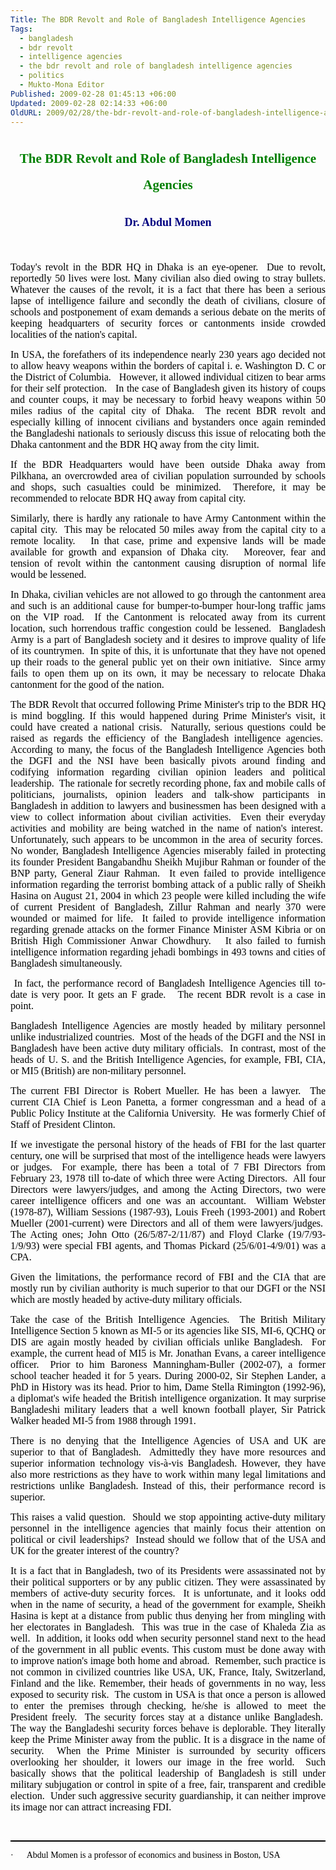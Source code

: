 ```yaml
---
Title: The BDR Revolt and Role of Bangladesh Intelligence Agencies
Tags:
  - bangladesh
  - bdr revolt
  - intelligence agencies
  - the bdr revolt and role of bangladesh intelligence agencies
  - politics
  - Mukto-Mona Editor
Published: 2009-02-28 01:45:13 +06:00
Updated: 2009-02-28 02:14:33 +06:00
OldURL: 2009/02/28/the-bdr-revolt-and-role-of-bangladesh-intelligence-agencies/
---
```


<h2 style="line-height: 200%; text-align: center;"><strong><span style="color: #008000; font-family: Cambria;">The BDR Revolt and Role of Bangladesh Intelligence Agencies</span></strong></h2>
<h3 style="line-height: 200%; text-align: center;"><strong><span style="font-size: large; color: #000080; font-family: Cambria;">Dr. Abdul Momen</span></strong></h3>
<p class="MsoNormal" style="text-align: justify;"><span style="color: #000000; font-family: Cambria;"> </span></p>
<p class="MsoNormal" style="text-align: justify;"><span style="font-size: medium; color: #000000; font-family: Verdana;">Today's revolt in the BDR HQ in Dhaka is an eye-opener.  Due to revolt, reportedly 50 lives were lost. Many civilian also died owing to stray bullets. Whatever the causes of the revolt, it is a fact that there has been a serious lapse of intelligence failure and secondly the death of civilians, closure of schools and postponement of exam demands a serious debate on the merits of keeping headquarters of security forces or cantonments inside crowded localities of the nation's capital. </span></p>
<p class="MsoNormal" style="text-align: justify;"><span style="font-size: medium; color: #000000; font-family: Verdana;">In USA, the forefathers of its independence nearly 230 years ago decided not to allow heavy weapons within the borders of capital i. e. Washington D. C or the District of Columbia.   However, it allowed individual citizen to bear arms for their self protection.   In the case of Bangladesh given its history of coups and counter coups, it may be necessary to forbid heavy weapons within 50 miles radius of the capital city of Dhaka.  The recent BDR revolt and especially killing of innocent civilians and bystanders once again reminded the Bangladeshi nationals to seriously discuss this issue of relocating both the Dhaka cantonment and the BDR HQ away from the city limit.  </span></p>
<p class="MsoNormal" style="text-align: justify;"><span style="font-size: medium; color: #000000; font-family: Verdana;">If the BDR Headquarters would have been outside Dhaka away from Pilkhana, an overcrowded area of civilian population surrounded by schools and shops, such casualties could be minimized.  Therefore, it may be recommended to relocate BDR HQ away from capital city. </span></p>
<p class="MsoNormal" style="text-align: justify;"><span style="font-size: medium; color: #000000; font-family: Verdana;">Similarly, there is hardly any rationale to have Army Cantonment within the capital city.  This may be relocated 50 miles away from the capital city to a remote locality.   In that case, prime and expensive lands will be made available for growth and expansion of Dhaka city.   Moreover, fear and tension of revolt within the cantonment causing disruption of normal life would be lessened. </span></p>
<p class="MsoNormal" style="text-align: justify;"><span style="font-size: medium; color: #000000; font-family: Verdana;">In Dhaka, civilian vehicles are not allowed to go through the cantonment area and such is an additional cause for bumper-to-bumper hour-long traffic jams on the VIP road.  If the Cantonment is relocated away from its current location, such horrendous traffic congestion could be lessened.  Bangladesh Army is a part of Bangladesh society and it desires to improve quality of life of its countrymen.  In spite of this, it is unfortunate that they have not opened up their roads to the general public yet on their own initiative.  Since army fails to open them up on its own, it may be necessary to relocate Dhaka cantonment for the good of the nation. </span></p>
<p class="MsoNormal" style="text-align: justify;"><span style="font-size: medium; color: #000000; font-family: Verdana;">The BDR Revolt that occurred following Prime Minister's trip to the BDR HQ is mind boggling. If this would happened during Prime Minister's visit, it could have created a national crisis.  Naturally, serious questions could be raised as regards the efficiency of the Bangladesh intelligence agencies.  According to many, the focus of the Bangladesh Intelligence Agencies both the DGFI and the NSI have been basically pivots around finding and codifying information regarding civilian opinion leaders and political leadership.  The rationale for secretly recording phone, fax and mobile calls of politicians, journalists, opinion leaders and talk-show participants in Bangladesh in addition to lawyers and businessmen has been designed with a view to collect information about civilian activities.  Even their everyday activities and mobility are being watched in the name of nation's interest.  Unfortunately, such appears to be uncommon in the area of security forces.  No wonder, Bangladesh Intelligence Agencies miserably failed in protecting its founder President Bangabandhu Sheikh Mujibur Rahman or founder of the BNP party, General Ziaur Rahman.  It even failed to provide intelligence information regarding the terrorist bombing attack of a public rally of Sheikh Hasina on August 21, 2004 in which 23 people were killed including the wife of current President of Bangladesh, Zillur Rahman and nearly 370 were wounded or maimed for life.  It failed to provide intelligence information regarding grenade attacks on the former Finance Minister ASM Kibria or on British High Commissioner Anwar Chowdhury.   It also failed to furnish intelligence information regarding jehadi bombings in 493 towns and cities of Bangladesh simultaneously.  </span></p>
<p class="MsoNormal" style="text-align: justify;"><span style="font-size: medium; color: #000000; font-family: Verdana;"> In fact, the performance record of Bangladesh Intelligence Agencies till to-date is very poor. It gets an F grade.   The recent BDR revolt is a case in point.  </span></p>
<p class="MsoNormal" style="text-align: justify;"><span style="font-size: medium; color: #000000; font-family: Verdana;">Bangladesh Intelligence Agencies are mostly headed by military personnel unlike industrialized countries.  Most of the heads of the DGFI and the NSI in Bangladesh have been active duty military officials.  In contrast, most of the heads of U. S. and the British Intelligence Agencies, for example, FBI, CIA, or MI5 (British) are non-military personnel.  </span></p>
<p class="MsoNormal" style="text-align: justify;"><span style="font-size: medium; color: #000000; font-family: Verdana;">The current FBI Director is Robert Mueller. He has been a lawyer.  The current CIA Chief is Leon Panetta, a former congressman and a head of a Public Policy Institute at the California University.  He was formerly Chief of Staff of President Clinton.  </span></p>
<p class="MsoNormal" style="text-align: justify;"><span style="font-size: medium; color: #000000; font-family: Verdana;">If we investigate the personal history of the heads of FBI for the last quarter century, one will be surprised that most of the intelligence heads were lawyers or judges.  For example, there has been a total of 7 FBI Directors from February 23, 1978 till to-date of which three were Acting Directors.  All four Directors were lawyers/judges, and among the Acting Directors, two were career intelligence officers and one was an accountant.  William Webster (1978-87), William Sessions (1987-93), Louis Freeh (1993-2001) and Robert Mueller (2001-current) were Directors and all of them were lawyers/judges.  The Acting ones; John Otto (26/5/87-2/11/87) and Floyd Clarke (19/7/93-1/9/93) were special FBI agents, and Thomas Pickard (25/6/01-4/9/01) was a CPA.  </span></p>
<p class="MsoNormal" style="text-align: justify;"><span style="font-size: medium; color: #000000; font-family: Verdana;">Given the limitations, the performance record of FBI and the CIA that are mostly run by civilian authority is much superior to that our DGFI or the NSI which are mostly headed by active-duty military officials.  </span></p>
<p class="MsoNormal" style="text-align: justify;"><span style="font-size: medium; color: #000000; font-family: Verdana;">Take the case of the British Intelligence Agencies.  The British Military Intelligence Section 5 known as MI-5 or its agencies like SIS, MI-6, QCHQ or DIS are again mostly headed by civilian officials unlike Bangladesh.  For example, the current head of MI5 is Mr. Jonathan Evans, a career intelligence officer.  Prior to him Baroness Manningham-Buller (2002-07), a former school teacher headed it for 5 years. During 2000-02, Sir Stephen Lander, a PhD in History was its head. Prior to him, Dame Stella Rimington (1992-96), a diplomat's wife headed the British intelligence organization. It may surprise Bangladeshi military leaders that a well known football player, Sir Patrick Walker headed MI-5 from 1988 through 1991. </span></p>
<p class="MsoNormal" style="text-align: justify;"><span style="font-size: medium; color: #000000; font-family: Verdana;">There is no denying that the Intelligence Agencies of USA and UK are superior to that of Bangladesh.  Admittedly they have more resources and superior information technology vis-à-vis Bangladesh. However, they have also more restrictions as they have to work within many legal limitations and restrictions unlike Bangladesh. Instead of this, their performance record is superior.  </span></p>
<p class="MsoNormal" style="text-align: justify;"><span style="font-size: medium; color: #000000; font-family: Verdana;">This raises a valid question.  Should we stop appointing active-duty military personnel in the intelligence agencies that mainly focus their attention on political or civil leaderships?  Instead should we follow that of the USA and UK for the greater interest of the country?  </span></p>
<p class="MsoNormal" style="text-align: justify;"><span style="font-size: medium; color: #000000; font-family: Verdana;">It is a fact that in Bangladesh, two of its Presidents were assassinated not by their political supporters or by any public citizen. They were assassinated by members of active-duty security forces.  It is unfortunate, and it looks odd when in the name of security, a head of the government for example, Sheikh Hasina is kept at a distance from public thus denying her from mingling with her electorates in Bangladesh.  This was true in the case of Khaleda Zia as well.  In addition, it looks odd when security personnel stand next to the head of the government in all public events. This custom must be done away with to improve nation's image both home and abroad.  Remember, such practice is not common in civilized countries like USA, UK, France, Italy, Switzerland, Finland and the like. Remember, their heads of governments in no way, less exposed to security risk.  The custom in USA is that once a person is allowed to enter the premises through checking, he/she is allowed to meet the President freely.  The security forces stay at a distance unlike Bangladesh.  The way the Bangladeshi security forces behave is deplorable. They literally keep the Prime Minister away from the public. It is a disgrace in the name of security.  When the Prime Minister is surrounded by security officers overlooking her shoulder, it lowers our image in the free world.  Such basically shows that the political leadership of Bangladesh is still under military subjugation or control in spite of a free, fair, transparent and credible election.  Under such aggressive security guardianship, it can neither improve its image nor can attract increasing FDI.  </span></p>

<div style="border-right: medium none; border-top: medium none; border-left: medium none; border-bottom: windowtext 1.5pt solid;">
<p class="MsoNormal" style="text-align: justify;"><span style="color: #000000; font-family: Cambria;"> </span></p>

</div>
<p class="MsoListParagraph" style="text-align: justify;"><span style="color: #000000;"><span style="font-family: Symbol;">·<span style="font: 7pt 'Times New Roman';">         </span></span><span style="font-family: Cambria;">Abdul Momen is a professor of economics and business in Boston, USA</span></span></p>
